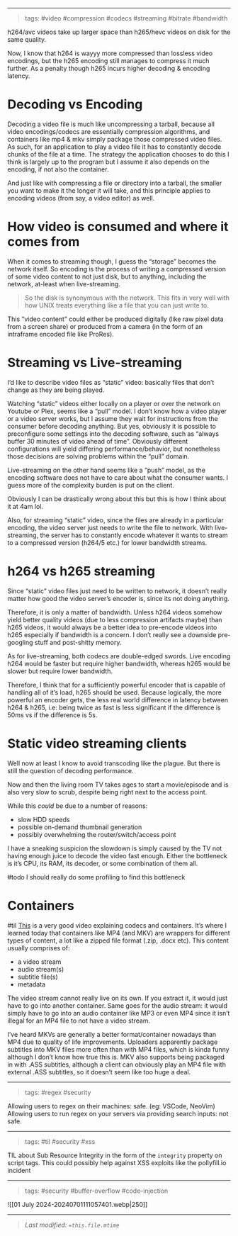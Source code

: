 
---
>tags: #video #compression #codecs #streaming #bitrate #bandwidth

h264/avc videos take up larger space than h265/hevc videos on disk for the same quality. 

Now, I know that h264 is wayyy more compressed than lossless video encodings, but the h265 encoding still manages to compress it much further. As a penalty though h265 incurs higher decoding & encoding latency.

# Decoding vs Encoding

Decoding a video file is much like uncompressing a tarball, because all video encodings/codecs are essentially compression algorithms, and containers like mp4 & mkv simply package those compressed video files. As such, for an application to play a video file it has to constantly decode chunks of the file at a time. The strategy the application chooses to do this I think is largely up to the program but I assume it also depends on the encoding, if not also the container.

And just like with compressing a file or directory into a tarball, the smaller you want to make it the longer it will take, and this principle applies to encoding videos (from say, a video editor) as well.

# How video is consumed and where it comes from

When it comes to streaming though, I guess the “storage” becomes the network itself. So encoding is the process of writing a compressed version of some video content to not just disk, but to anything, including the network, at-least when live-streaming.

>So the disk is synonymous with the network. This fits in very well with how UNIX treats everything like a file that you can just write to.

This “video content” could either be produced digitally (like raw pixel data from a screen share) or produced from a camera (in the form of an intraframe encoded file like ProRes).

# Streaming vs Live-streaming

I’d like to describe video files as “static” video: basically files that don’t change as they are being played. 

Watching “static” videos either locally on a player or over the network on Youtube or Plex, seems like a “pull” model. I don’t know how a video player or a video server works, but I assume they wait for instructions from the consumer before decoding anything. But yes, obviously it is possible to preconfigure some settings into the decoding software, such as “always buffer 30 minutes of video ahead of time”. Obviously different configurations will yield differing performance/behavior, but nonetheless those decisions are solving problems within the “pull” domain.

Live-streaming on the other hand seems like a “push” model, as the encoding software does not have to care about what the consumer wants. I guess more of the complexity burden is put on the client. 

Obviously I can be drastically wrong about this but this is how I think about it at 4am lol.

Also, for streaming “static” video, since the files are already in a particular encoding, the video server just needs to write the file to network. With live-streaming, the server has to constantly encode whatever it wants to stream to a compressed version (h264/5 etc.) for lower bandwidth streams.

# h264 vs h265 streaming

Since “static” video files just need to be written to network, it doesn’t really matter how good the video server’s encoder is, since its not doing anything.

Therefore, it is only a matter of bandwidth. Unless h264 videos somehow yield better quality videos (due to less compression artifacts maybe) than h265 videos, it would always be a better idea to pre-encode videos into h265 especially if bandwidth is a concern. I don’t really see a downside pre-googling stuff and post-shitty memory.

As for live-streaming, both codecs are double-edged swords. Live encoding h264 would be faster but require higher bandwidth, whereas h265 would be slower but require lower bandwidth.

Therefore, I think that for a sufficiently powerful encoder that is capable of handling all of it’s load, h265 should be used. Because logically, the more powerful an encoder gets, the less real world difference in latency between h264 & h265, i.e: being twice as fast is less significant if the difference is 50ms vs if the difference is 5s.

# Static video streaming clients

Well now at least I know to avoid transcoding like the plague. But there is still the question of decoding performance.

Now and then the living room TV takes ages to start a movie/episode and is also very slow to scrub, despite being right next to the access point.

While this *could* be due to a number of reasons:
- slow HDD speeds
- possible on-demand thumbnail generation
- possibly overwhelming the router/switch/access point 

I have a sneaking suspicion the slowdown is simply caused by the TV not having enough juice to decode the video fast enough. Either the bottleneck is it’s CPU, its RAM, its decoder, or some combination of them all.

#todo
I should really do some profiling to find this bottleneck 

# Containers

#til
[This](https://youtu.be/-4NXxY4maYc?si=iIYoVbPNpv7sP2-b) is a very good video explaining codecs and containers. It’s where I learned today that containers like MP4 (and MKV) are wrappers for different types of content, a lot like a zipped file format (.zip, .docx etc). This content usually comprises of:
- a video stream
- audio stream(s)
- subtitle file(s)
- metadata

The video stream cannot really live on its own. If you extract it, it would just have to go into another container. Same goes for the audio stream: it would simply have to go into an audio container like MP3 or even MP4 since it isn’t illegal for an MP4 file to not have a video stream.

I’ve heard MKVs are generally a better format/container nowadays than MP4 due to quality of life improvements. Uploaders apparently package subtitles into MKV files more often than with MP4 files, which is kinda funny although I don’t know how true this is. MKV also supports being packaged in with .ASS subtitles, although a client can obviously play an MP4 file with external .ASS subtitles, so it doesn’t seem like too huge a deal.

---
>tags: #regex #security 

Allowing users to regex on their machines: safe. (eg: VSCode, NeoVim)
Allowing users to run regex on your servers via providing search inputs: not safe.

---
>tags: #til #security #xss

TIL about Sub Resource Integrity in the form of the `integrity` property on script tags. This could possibly help against XSS exploits like the pollyfill.io incident

---
>tags: #security #buffer-overflow #code-injection

![[01 July 2024-20240701111057401.webp|250]]

---
>*Last modified: `=this.file.mtime`*